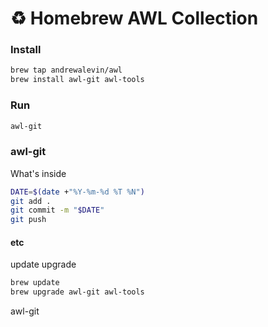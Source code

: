 # ♻️ Homebrew AWL Collection

### Install

```bash
brew tap andrewalevin/awl
brew install awl-git awl-tools
```

### Run

```bash
awl-git
```



### awl-git

What's inside

```bash
DATE=$(date +"%Y-%m-%d %T %N")
git add .
git commit -m "$DATE"
git push
```


#### etc

update upgrade

```bash
brew update            
brew upgrade awl-git awl-tools
```



awl-git

